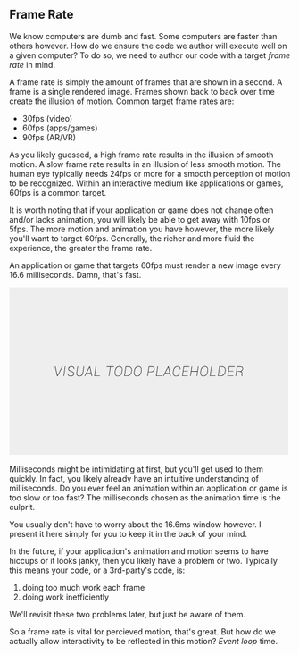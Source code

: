 ## Frame Rate

We know computers are dumb and fast. Some computers are faster than others however. How do we ensure the code we author will execute well on a given computer? To do so, we need to author our code with a target *frame rate* in mind.

A frame rate is simply the amount of frames that are shown in a second. A frame is a single rendered image. Frames shown back to back over time create the illusion of motion. Common target frame rates are:
- 30fps (video)
- 60fps (apps/games)
- 90fps (AR/VR)

As you likely guessed, a high frame rate results in the illusion of smooth motion. A slow frame rate results in an illusion of less smooth motion. The human eye typically needs 24fps or more for a smooth perception of motion to be recognized. Within an interactive medium like applications or games, 60fps is a common target.

It is worth noting that if your application or game does not change often and/or lacks animation, you will likely be able to get away with 10fps or 5fps. The more motion and animation you have however, the more likely you'll want to target 60fps. Generally, the richer and more fluid the experience, the greater the frame rate.

An application or game that targets 60fps must render a new image every 16.6 milliseconds. Damn, that's fast.

![1 second = 1000 milliseconds so 1000ms/60fps = 16.6ms per frame](../assets/img/visual-todo-placeholder.jpg "1 second = 1000 milliseconds so 1000ms/60fps = 16.6ms per frame")

Milliseconds might be intimidating at first, but you'll get used to them quickly. In fact, you likely already have an intuitive understanding of milliseconds. Do you ever feel an  animation within an application or game is too slow or too fast? The milliseconds chosen as the animation time is the culprit.

You usually don't have to worry about the 16.6ms window however. I present it here simply for you to keep it in the back of your mind.

In the future, if your application's animation and motion seems to have hiccups or it looks janky, then you likely have a problem or two. Typically this means your code, or a 3rd-party's code, is: 
1. doing too much work each frame
2. doing work inefficiently

We'll revisit these two problems later, but just be aware of them.

So a frame rate is vital for percieved motion, that's great. But how do we actually allow interactivity to be reflected in this motion? *Event loop* time.

